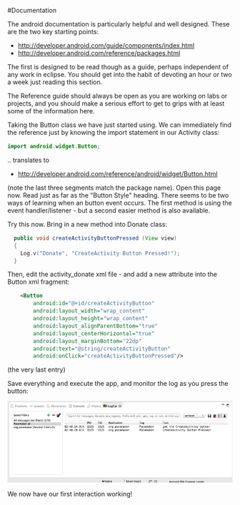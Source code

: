 #Documentation

The android documentation is particularly helpful and well designed. These are the two key starting points:

- <http://developer.android.com/guide/components/index.html>
- <http://developer.android.com/reference/packages.html>

The first is designed to be read though as a guide, perhaps independent of any work in eclipse. You should get into the habit of devoting an hour or two a week just reading this section.

The Reference guide should always be open as you are working on labs or projects, and you should make a serious effort to get to grips with at least some of the information here.

Taking the Button class we have just started using. We can immediately find the reference just by knowing the import statement in our Activity class:

~~~java
import android.widget.Button;
~~~

.. translates to

- <http://developer.android.com/reference/android/widget/Button.html>

(note the last three segments match the package name). Open this page now. Read just as far as the "Button Style" heading. There seems to be two ways of learning when an button event occurs. The first method is using the event handler/listener - but a second easier method is also available.

Try this now. Bring in a new method into Donate class:

~~~java
  public void createActivityButtonPressed (View view) 
  {
    Log.v("Donate", "CreateActivity Button Pressed!");
  }
~~~

Then, edit the activity_donate xml file - and add a new attribute into the Button xml fragment:

~~~xml
    <Button
        android:id="@+id/createActivityButton"
        android:layout_width="wrap_content"
        android:layout_height="wrap_content"
        android:layout_alignParentBottom="true"
        android:layout_centerHorizontal="true"
        android:layout_marginBottom="22dp"
        android:text="@string/createActivityButton" 
        android:onClick="createActivityButtonPressed"/>
~~~

(the very last entry)

Save everything and execute the app, and monitor the log as you press the button:

![](img/x17.png)

We now have our first interaction working!

